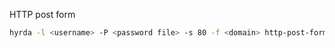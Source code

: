HTTP post form

```bash
hyrda -l <username> -P <password file> -s 80 -f <domain> http-post-form "/path:username=^USER^&password=^PASS^:Incorrect login"
```